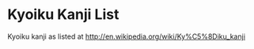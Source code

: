 Kyoiku Kanji List
===============

Kyoiku kanji as listed at http://en.wikipedia.org/wiki/Ky%C5%8Diku_kanji
